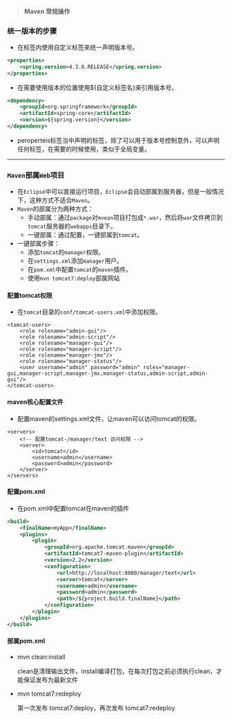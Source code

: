 > #### Maven 常规操作

### 统一版本的步骤

- 在标签内使用自定义标签来统一声明版本号。

```xml
<properties>
	<spring.version>4.3.6.RELEASE</spring.version>
</properties>
```

- 在需要使用版本的位置使用${自定义标签名}来引用版本号。

```xml
<dependency>
    <groupId>org.springframework</groupId>
    <artifactId>spring-core</artifactId>
    <version>${spring.version}</version>
</dependency>
```

- peroperteis标签当中声明的标签，除了可以用于版本号控制意外，可以声明任何标签，在需要的时候使用，类似于全局变量。

---

### `Maven`部属`Web`项目

- 在`Eclipse`中可以直接运行项目，`Eclipse`会自动部属到服务器，但是一般情况下，这种方式不适合`Maven`。
- `Maven`的部属分为两种方式：
  - 手动部属：通过`package`对`mvean`项目打包成`*.war`，然后将`war`文件拷贝到`tomcat`服务器的`webapps`目录下。
  - 一键部属：通过配置，一键部属到`tomcat`。
- 一键部属步骤：
  - 添加`tomcat`的`manager`权限。
  - 在`settings.xml`添加`manager`用户。
  - 在`pom.xml`中配置`tomcat`的`maven`插件。
  - 使用`mvn tomcat7:deploy`部属网站

#### 配置tomcat权限

- 在`tomcat`目录的`conf/tomcat-users.xml`中添加权限。

```
<tomcat-users>
    <role rolename="admin-gui"/>
    <role rolename="admin-script"/>
    <role rolename="manager-gui"/>
    <role rolename="manager-script"/>
    <role rolename="manager-jmx"/>
    <role rolename="manager-status"/>
    <user username="admin" password="admin" roles="manager-gui,manager-script,manager-jmx,manager-status,admin-script,admin-gui"/>
</tomcat-users>
```

#### maven核心配置文件

- 配置maven的settings.xml文件，让maven可以访问tomcat的权限。

```
<servers>
    <!-- 配置tomcat-/manager/text 访问权限 -->
    <server>
        <id>tomcat</id>
        <username>admin</username>
        <password>admin</password>
    </server>
</servers>
```

#### 配置pom.xml

- 在pom.xml中配置tomcat在maven的插件


```xml
<build>
    <finalName>myApp</finalName>
    <plugins>
        <plugin>
            <groupId>org.apache.tomcat.maven</groupId>
            <artifactId>tomcat7-maven-plugin</artifactId>
            <version>2.2</version>
            <configuration>
                <url>http://localhost:8080/manager/text</url>
                <server>tomcat</server>
                <username>admin</username>
                <password>admin</password>
                <path>/${project.build.finalName}</path>
            </configuration>
        </plugin>
    </plugins>
</build>
```

#### 部属pom.xml

- mvn clean:install

  clean是清理输出文件，install编译打包，在每次打包之前必须执行clean，才能保证发布为最新文件

- mvn tomcat7:redeploy

  第一次发布 tomcat7:deploy，再次发布 tomcat7:redeploy